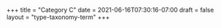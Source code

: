 +++
title = "Category C"
date = 2021-06-16T07:30:16-07:00
draft = false
layout = "type-taxonomy-term"
+++
